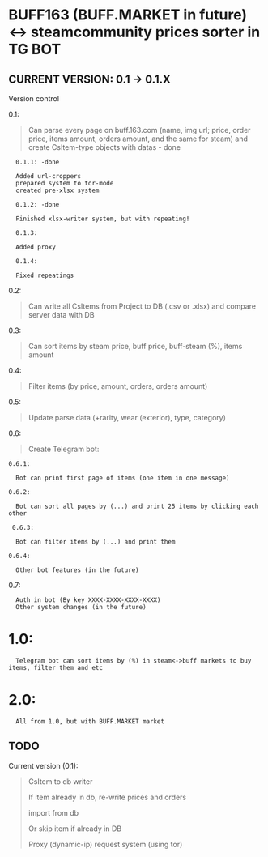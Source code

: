 # BUFF163 (BUFF.MARKET in future) <-> steamcommunity prices sorter in TG BOT

## CURRENT VERSION: 0.1 -> 0.1.X

Version control

0.1:
  
  >Can parse every page on buff.163.com (name, img url; price, order price, items amount, orders amount, and the same for steam) and create CsItem-type objects with datas - done
  
      0.1.1: -done
      
      Added url-croppers
      prepared system to tor-mode
      created pre-xlsx system
      
      0.1.2: -done
      
      Finished xlsx-writer system, but with repeating!
      
      0.1.3:
      
      Added proxy
      
      0.1.4:
      
      Fixed repeatings
  
0.2:

  >Can write all CsItems from Project to DB (.csv or .xlsx) and compare server data with DB
  
0.3:

  >Can sort items by steam price, buff price, buff-steam (%), items amount
  
0.4:

  >Filter items (by price, amount, orders, orders amount)
  
0.5:

  >Update parse data (+rarity, wear (exterior), type, category)
  
0.6:

  >Create Telegram bot:
  
    0.6.1:
  
      Bot can print first page of items (one item in one message)
    
    0.6.2:
  
      Bot can sort all pages by (...) and print 25 items by clicking each other
    
     0.6.3:
   
      Bot can filter items by (...) and print them
    
    0.6.4:
    
      Other bot features (in the future)
      
0.7:
      
      Auth in bot (By key XXXX-XXXX-XXXX-XXXX)
      Other system changes (in the future)
  
# 1.0:
      Telegram bot can sort items by (%) in steam<->buff markets to buy items, filter them and etc
  
# 2.0:
      All from 1.0, but with BUFF.MARKET market


## TODO

Current version (0.1):
  > CsItem to db writer
  > 
  > If item already in db, re-write prices and orders
  > 
  > import from db
  >
  > Or skip item if already in DB
  >
  > Proxy (dynamic-ip) request system (using tor)
  

